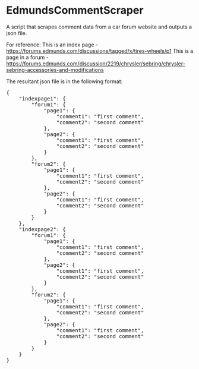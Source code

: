 # EdmundsCommentScraper
A script that scrapes comment data from a car forum website and outputs a json file.

For reference:
  This is an index page - https://forums.edmunds.com/discussions/tagged/x/tires-wheels/p1
  This is a page in a forum - https://forums.edmunds.com/discussion/2219/chrysler/sebring/chrysler-sebring-accessories-and-modifications

The resultant json file is in the following format:
<pre>
{
	"indexpage1": {
		"forum1": {
			"page1": {
				"comment1": "first comment",
				"comment2": "second comment"
			},
			"page2": {
				"comment1": "first comment",
				"comment2": "second comment"
			}
		},
		"forum2": {
			"page1": {
				"comment1": "first comment",
				"comment2": "second comment"
			},
			"page2": {
				"comment1": "first comment",
				"comment2": "second comment"
			}
		}
	},
	"indexpage2": {
		"forum1": {
			"page1": {
				"comment1": "first comment",
				"comment2": "second comment"
			},
			"page2": {
				"comment1": "first comment",
				"comment2": "second comment"
			}
		},
		"forum2": {
			"page1": {
				"comment1": "first comment",
				"comment2": "second comment"
			},
			"page2": {
				"comment1": "first comment",
				"comment2": "second comment"
			}
		}
	}
}
</pre>
